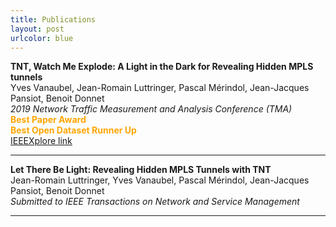 ```yaml
---
title: Publications
layout: post
urlcolor: blue
---
```


**TNT, Watch Me Explode: A Light in the Dark for Revealing Hidden MPLS tunnels**  
Yves Vanaubel, Jean-Romain Luttringer, Pascal Mérindol, Jean-Jacques Pansiot, Benoit Donnet  
*2019 Network Traffic Measurement and Analysis Conference (TMA)*     
<span style="color:orange">
**Best Paper Award  
Best Open Dataset Runner Up**</span>  
[IEEEXplore link](https://ieeexplore.ieee.org/document/8784525)  

---  

**Let There Be Light: Revealing Hidden MPLS Tunnels with TNT**  
Jean-Romain Luttringer, Yves Vanaubel, Pascal Mérindol, Jean-Jacques Pansiot, Benoit Donnet   
*Submitted to IEEE Transactions on Network and Service Management*    

---


